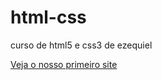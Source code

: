 # html-css
curso de html5 e css3 de ezequiel

<a href="exercisios/modulo1/ex001/index.html">Veja o nosso primeiro site</a>